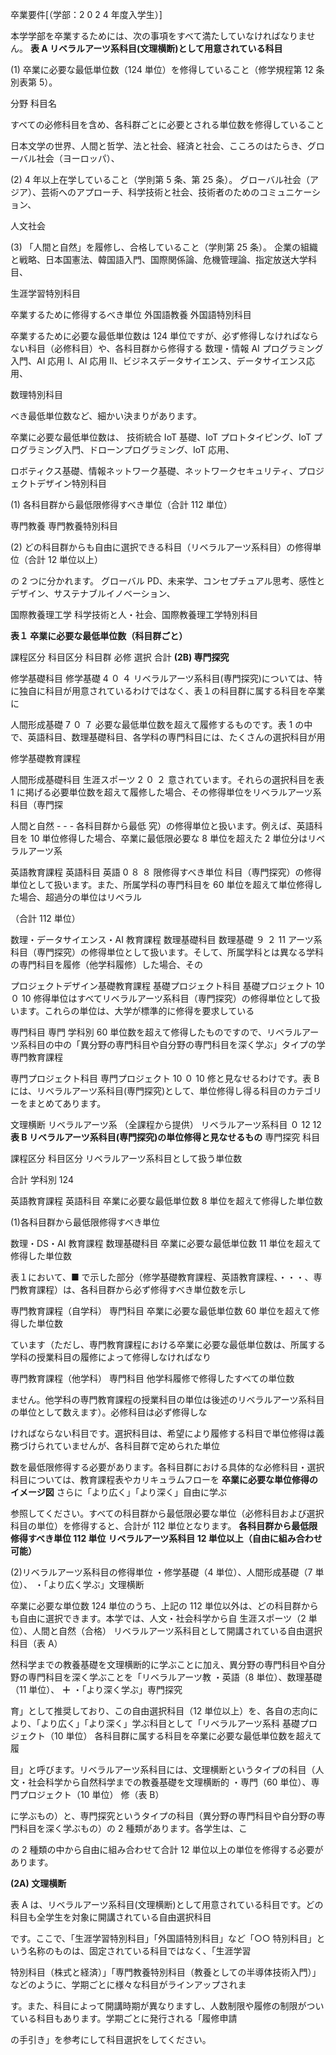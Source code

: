 卒業要件[（学部：2 0 2 4 年度入学生）]

本学学部を卒業するためには、次の事項をすべて満たしていなければなりません。 **表 A リベラルアーツ系科目(文理横断)として用意されている科目**

(1) 卒業に必要な最低単位数（124 単位）を修得していること（修学規程第 12 条別表第 5）。

分野 科目名

すべての必修科目を含め、各科群ごとに必要とされる単位数を修得していること

日本文学の世界、人間と哲学、法と社会、経済と社会、こころのはたらき、グローバル社会（ヨーロッパ）、

(2) 4 年以上在学していること（学則第 5 条、第 25 条）。 グローバル社会（アジア）、芸術へのアプローチ、科学技術と社会、技術者のためのコミュニケーション、

人文社会

(3) 「人間と自然」を履修し、合格していること（学則第 25 条）。 企業の組織と戦略、日本国憲法、韓国語入門、国際関係論、危機管理論、指定放送大学科目、

生涯学習特別科目

卒業するために修得するべき単位 外国語教養 外国語特別科目

卒業するために必要な最低単位数は 124 単位ですが、必ず修得しなければならない科目（必修科目）や、各科目群から修得する 数理・情報 AI プログラミング入門、AI 応用 Ⅰ、AI 応用 Ⅱ、ビジネスデータサイエンス、データサイエンス応用、

数理特別科目

べき最低単位数など、細かい決まりがあります。

卒業に必要な最低単位数は、 技術統合 IoT 基礎、IoT プロトタイピング、IoT プログラミング入門、ドローンプログラミング、IoT 応用、

ロボティクス基礎、情報ネットワーク基礎、ネットワークセキュリティ、プロジェクトデザイン特別科目

(1) 各科目群から最低限修得すべき単位（合計 112 単位）

専門教養 専門教養特別科目

(2) どの科目群からも自由に選択できる科目（リベラルアーツ系科目）の修得単位（合計 12 単位以上）

の 2 つに分かれます。 グローバル PD、未来学、コンセプチュアル思考、感性とデザイン、サステナブルイノベーション、

国際教養理工学
科学技術と人・社会、国際教養理工学特別科目

**表１ 卒業に必要な最低単位数（科目群ごと）**

課程区分 科目区分 科目群 必修 選択 合計 **(2B) 専門探究**

修学基礎科目 修学基礎 4 ０ ４ リベラルアーツ系科目(専門探究)については、特に独自に科目が用意されているわけではなく、表１の科目群に属する科目を卒業に

人間形成基礎 7 ０ ７ 必要な最低単位数を超えて履修するものです。表 1 の中で、英語科目、数理基礎科目、各学科の専門科目には、たくさんの選択科目が用

修学基礎教育課程

人間形成基礎科目 生涯スポーツ 2 ０ ２ 意されています。それらの選択科目を表 1 に掲げる必要単位数を超えて履修した場合、その修得単位をリベラルアーツ系科目（専門探

人間と自然 - - - 各科目群から最低 究）の修得単位と扱います。例えば、英語科目を 10 単位修得した場合、卒業に最低限必要な 8 単位を超えた 2 単位分はリベラルアーツ系

英語教育課程 英語科目 英語 0 ８ ８ 限修得すべき単位 科目（専門探究）の修得単位として扱います。また、所属学科の専門科目を 60 単位を超えて単位修得した場合、超過分の単位はリベラル

（合計 112 単位）

数理・データサイエンス・AI 教育課程 数理基礎科目 数理基礎 ９ ２ 11 アーツ系科目（専門探究）の修得単位として扱います。そして、所属学科とは異なる学科の専門科目を履修（他学科履修）した場合、その

プロジェクトデザイン基礎教育課程 基礎プロジェクト科目 基礎プロジェクト 10 ０ 10 修得単位はすべてリベラルアーツ系科目（専門探究）の修得単位として扱います。これらの単位は、大学が標準的に修得を要求している

専門科目 専門 学科別 60 単位数を超えて修得したものですので、リベラルアーツ系科目の中の「異分野の専門科目や自分野の専門科目を深く学ぶ」タイプの学
専門教育課程

専門プロジェクト科目 専門プロジェクト 10 ０ 10 修と見なせるわけです。表 B には、リベラルアーツ系科目(専門探究)として、単位修得し得る科目のカテゴリーをまとめてあります。

文理横断 リベラルアーツ系
（全課程から提供） リベラルアーツ系科目 ０ 12 12 **表 B リベラルアーツ系科目(専門探究)の単位修得と見なせるもの**
専門探究 科目

課程区分 科目区分 リベラルアーツ系科目として扱う単位数

合計 学科別 124

英語教育課程 英語科目 卒業に必要な最低単位数 8 単位を超えて修得した単位数

(1)各科目群から最低限修得すべき単位

数理・DS・AI 教育課程 数理基礎科目 卒業に必要な最低単位数 11 単位を超えて修得した単位数

表１において、■ で示した部分（修学基礎教育課程、英語教育課程、・・・、専門教育課程）は、各科目群から必ず修得すべき単位数を示し

専門教育課程（自学科） 専門科目 卒業に必要な最低単位数 60 単位を超えて修得した単位数

ています（ただし、専門教育課程における卒業に必要な最低単位数は、所属する学科の授業科目の履修によって修得しなければなり

専門教育課程（他学科） 専門科目 他学科履修で修得したすべての単位数

ません。他学科の専門教育課程の授業科目の単位は後述のリベラルアーツ系科目の単位として数えます）。必修科目は必ず修得しな

ければならない科目です。選択科目は、希望により履修する科目で単位修得は義務づけられていませんが、各科目群で定められた単位

数を最低限修得する必要があります。各科目群における具体的な必修科目・選択科目については、教育課程表やカリキュラムフローを **卒業に必要な単位修得のイメージ図** さらに「より広く」「より深く」自由に学ぶ

参照してください。すべての科目群から最低限必要な単位（必修科目および選択科目の単位）を修得すると、合計が 112 単位となります。 **各科目群から最低限修得すべき単位 112 単位** **リベラルアーツ系科目 12 単位以上（自由に組み合わせ可能）**

(2)リベラルアーツ系科目の修得単位 ・修学基礎（4 単位）、人間形成基礎（7 単位）、 ・「より広く学ぶ」文理横断

卒業に必要な単位数 124 単位のうち、上記の 112 単位以外は、どの科目群からも自由に選択できます。本学では、人文・社会科学から自 生涯スポーツ（2 単位）、人間と自然（合格） リベラルアーツ系科目として開講されている自由選択科目（表 A）

然科学までの教養基礎を文理横断的に学ぶことに加え、異分野の専門科目や自分野の専門科目を深く学ぶことを「リベラルアーツ教 ・英語（8 単位）、数理基礎（11 単位）、 **＋** ・「より深く学ぶ」専門探究

育」として推奨しており、この自由選択科目（12 単位以上）を、各自の志向により、「より広く」「より深く」学ぶ科目として「リベラルアーツ系科 基礎プロジェクト（10 単位） 各科目群に属する科目を卒業に必要な最低単位数を超えて履

目」と呼びます。リベラルアーツ系科目には、文理横断というタイプの科目（人文・社会科学から自然科学までの教養基礎を文理横断的 ・専門（60 単位）、専門プロジェクト（10 単位） 修（表 B）

に学ぶもの）と、専門探究というタイプの科目（異分野の専門科目や自分野の専門科目を深く学ぶもの）の 2 種類があります。各学生は、こ

の 2 種類の中から自由に組み合わせて合計 12 単位以上の単位を修得する必要があります。

**(2A) 文理横断**

表 A は、リベラルアーツ系科目(文理横断)として用意されている科目です。どの科目も全学生を対象に開講されている自由選択科目

です。ここで、「生涯学習特別科目」「外国語特別科目」など「○○ 特別科目」という名称のものは、固定されている科目ではなく、「生涯学習

特別科目（株式と経済）」「専門教養特別科目（教養としての半導体技術入門）」などのように、学期ごとに様々な科目がラインアップされま

す。また、科目によって開講時期が異なりますし、人数制限や履修の制限がついている科目もあります。学期ごとに発行される「履修申請

の手引き」を参考にして科目選択をしてください。
